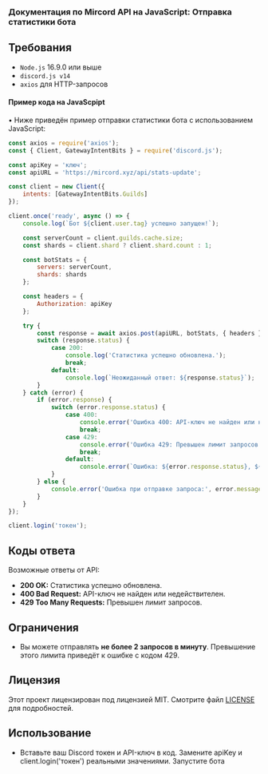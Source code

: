 ### Документация по Mircord API на JavaScript: Отправка статистики бота

## Требования

- `Node.js` 16.9.0 или выше
- `discord.js v14`
- `axios` для HTTP-запросов

#### **Пример кода на JavaScpipt**
• Ниже приведён пример отправки статистики бота с использованием JavaScript:

```js
const axios = require('axios');
const { Client, GatewayIntentBits } = require('discord.js');

const apiKey = 'ключ';
const apiURL = 'https://mircord.xyz/api/stats-update';

const client = new Client({
    intents: [GatewayIntentBits.Guilds]
});

client.once('ready', async () => {
    console.log(`Бот ${client.user.tag} успешно запущен!`);

    const serverCount = client.guilds.cache.size;
    const shards = client.shard ? client.shard.count : 1;

    const botStats = {
        servers: serverCount,
        shards: shards
    };

    const headers = {
        Authorization: apiKey
    };

    try {
        const response = await axios.post(apiURL, botStats, { headers });
        switch (response.status) {
            case 200:
                console.log('Статистика успешно обновлена.');
                break;
            default:
                console.log(`Неожиданный ответ: ${response.status}`);
        }
    } catch (error) {
        if (error.response) {
            switch (error.response.status) {
                case 400:
                    console.error('Ошибка 400: API-ключ не найден или недействителен.');
                    break;
                case 429:
                    console.error('Ошибка 429: Превышен лимит запросов.');
                    break;
                default:
                    console.error(`Ошибка: ${error.response.status}, ${error.response.data}`);
            }
        } else {
            console.error('Ошибка при отправке запроса:', error.message);
        }
    }
});

client.login('токен');

```

<h2>Коды ответа</h2>
<p>Возможные ответы от API:</p>
<ul>
  <li><strong>200 OK:</strong> Статистика успешно обновлена.</li>
  <li><strong>400 Bad Request:</strong> API-ключ не найден или недействителен.</li>
  <li><strong>429 Too Many Requests:</strong> Превышен лимит запросов.</li>
</ul>

<h2>Ограничения</h2>
<ul>
  <li>Вы можете отправлять <strong>не более 2 запросов в минуту</strong>. Превышение этого лимита приведёт к ошибке с кодом 429.</li>
</ul>

## Лицензия

Этот проект лицензирован под лицензией MIT. Смотрите файл [LICENSE](LICENSE) для подробностей.


<h2>Использование</h2>
<ul>
<li>Вставьте ваш Discord токен и API-ключ в код.
Замените apiKey и client.login('токен') реальными значениями.
Запустите бота</li></ul>
